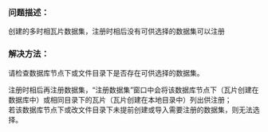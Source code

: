 ### 问题描述： ###

创建的多时相瓦片数据集，注册时相后没有可供选择的数据集可以注册


### 解决方法： ###  
请检查数据库节点下或文件目录下是否存在可供选择的数据集。  

注册时相后再注册数据集，“注册数据集”窗口中会将该数据库节点下（瓦片创建在数据库中）或相同目录下的瓦片（瓦片创建在本地目录中）列出供注册；  
若该数据库节点下或改文件目录下未提前创建或导入需要注册的数据集，则无法选择。

